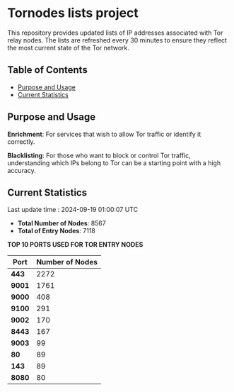 # Tornodes lists project

This repository provides updated lists of IP addresses associated with Tor relay nodes. The lists are refreshed every 30 minutes to ensure they reflect the most current state of the Tor network.

## Table of Contents

- [Purpose and Usage](#purpose-and-usage)
- [Current Statistics](#current-statistics)


## Purpose and Usage

**Enrichment**: For services that wish to allow Tor traffic or identify it correctly.

**Blacklisting**: For those who want to block or control Tor traffic, understanding which IPs belong to Tor can be a starting point with a high accuracy.

## Current Statistics

Last update time : 2024-09-19 01:00:07 UTC

- **Total Number of Nodes**: 8567
- **Total of Entry Nodes**: 7118

**TOP 10 PORTS USED FOR TOR ENTRY NODES**

| **Port** | **Number of Nodes** |
|------|-----------------|
| **443**   | 2272  |
| **9001**   | 1761  |
| **9000**   | 408  |
| **9100**   | 291  |
| **9002**   | 170  |
| **8443**   | 167  |
| **9003**   | 99  |
| **80**   | 89  |
| **143**   | 89  |
| **8080**   | 80  |

